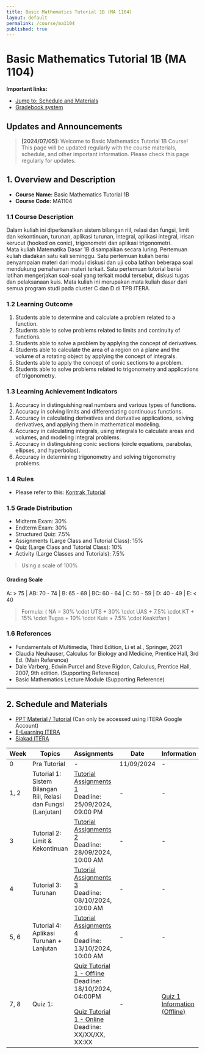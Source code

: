 ```yaml
---
title: Basic Mathematics Tutorial 1B (MA 1104)
layout: default
permalink: /course/ma1104
published: true
---
```


# Basic Mathematics Tutorial 1B (MA 1104)

**Important links:**

- [Jump to: Schedule and Materials](#2-schedule-and-materials)
- [Gradebook system](#)

## Updates and Announcements
>
> **[2024/07/05]:** Welcome to Basic Mathematics Tutorial 1B Course! This page will be updated regularly with the course materials, schedule, and other important information. Please check this page regularly for updates.

## 1. Overview and Description

- **Course Name:** Basic Mathematics Tutorial 1B
- **Course Code:** MA1104

### 1.1 Course Description

Dalam kuliah ini diperkenalkan sistem bilangan riil, relasi dan fungsi, limit dan kekontinuan, turunan, aplikasi turunan, integral, aplikasi integral, irisan kerucut (hooked on conic), trigonometri dan aplikasi trigonometri.  
Mata kuliah Matematika Dasar 1B disampaikan secara luring. Pertemuan kuliah diadakan satu kali seminggu. Satu pertemuan kuliah berisi penyampaian materi dari modul diskusi dan uji coba latihan beberapa soal mendukung pemahaman materi terkait. Satu pertemuan tutorial berisi latihan mengerjakan soal-soal yang terkait modul tersebut, diskusi tugas dan pelaksanaan kuis. Mata kuliah ini merupakan mata kuliah dasar dari semua program studi pada cluster C dan D di TPB ITERA.

### 1.2 Learning Outcome

1. Students able to determine and calculate a problem related to a function.
2. Students able to solve problems related to limits and continuity of functions.
3. Students able to solve a problem by applying the concept of derivatives.
4. Students able to calculate the area of a region on a plane and the volume of a rotating object by applying the concept of integrals.
5. Students able to apply the concept of conic sections to a problem.
6. Students able to solve problems related to trigonometry and applications of trigonometry.

### 1.3 Learning Achievement Indicators

1. Accuracy in distinguishing real numbers and various types of functions.
2. Accuracy in solving limits and differentiating continuous functions.
3. Accuracy in calculating derivatives and derivative applications, solving derivatives, and applying them in mathematical modeling.
4. Accuracy in calculating integrals, using integrals to calculate areas and volumes, and modeling integral problems.
5. Accuracy in distinguishing conic sections (circle equations, parabolas, ellipses, and hyperbolas).
6. Accuracy in determining trigonometry and solving trigonometry problems.

### 1.4 Rules

- Please refer to this: [Kontrak Tutorial](#)

### 1.5 Grade Distribution

- Midterm Exam: 30%
- Endterm Exam: 30%
- Structured Quiz: 7.5%
- Assignments (Large Class and Tutorial Class): 15%
- Quiz (Large Class and Tutorial Class): 10%
- Activity (Large Classes and Tutorials): 7.5%

> Using a scale of 100%

#### Grading Scale

A: > 75 | AB: 70 - 74 | B: 65 - 69 | BC: 60 - 64 | C: 50 - 59 | D: 40 - 49 | E: < 40

> Formula: \( NA = 30\% \cdot UTS + 30\% \cdot UAS + 7.5\% \cdot KT + 15\% \cdot Tugas + 10\% \cdot Kuis + 7.5\% \cdot Keaktifan \)

### 1.6 References

- Fundamentals of Multimedia, Third Edition, Li et al., Springer, 2021
- Claudia Neuhauser, Calculus for Biology and Medicine, Prentice Hall, 3rd Ed. (Main Reference)
- Dale Varberg, Edwin Purcel and Steve Rigdon, Calculus, Prentice Hall, 2007, 9th edition. (Supporting Reference)
- Basic Mathematics Lecture Module (Supporting Reference)

---

## 2. Schedule and Materials

- [PPT Material / Tutorial](https://drive.google.com/drive/folders/1kObnAf1cd80bZd88nSG3eAhKtPVwtuce?usp=sharing) (Can only be accessed using ITERA Google Account)
- [E-Learning ITERA](https://kuliah.itera.ac.id/)
- [Siakad ITERA](http://siakad.itera.ac.id/)

| Week   | Topics                                                     | Assignments                                                                                                                     | Date          | Information           |
|--------|-------------------------------------------------------------|---------------------------------------------------------------------------------------------------------------------------------|---------------|-----------------------|
| 0      | Pra Tutorial                                                | -                                                                                                                               | 11/09/2024    | -                     |
| 1, 2   | Tutorial 1: Sistem Bilangan Riil, Relasi dan Fungsi (Lanjutan) | [Tutorial Assignments 1](https://forms.gle/M5g1AhxDXR1JQfuq6) <br> Deadline: 25/09/2024, 09:00 PM                               | -             | -                     |
| 3      | Tutorial 2: Limit & Kekontinuan                             | [Tutorial Assignments 2](https://forms.gle/jt14yNbimFdfokdZ8) <br> Deadline: 28/09/2024, 10:00 AM                               | -             | -                     |
| 4      | Tutorial 3: Turunan                                         | [Tutorial Assignments 3](https://forms.gle/TN9mjTcqKCqat4Cg8) <br> Deadline: 08/10/2024, 10:00 AM                               | -             | -                     |
| 5, 6   | Tutorial 4: Aplikasi Turunan + Lanjutan                     | [Tutorial Assignments 4](https://classroom.google.com/u/5/w/NzA3OTQ4NTEyODg1/t/all) <br> Deadline: 13/10/2024, 10:00 AM         | -             | -                     |
| 7, 8   | Quiz 1:                                                     | [Quiz Tutorial 1 - Offline](https://forms.gle/qge2DZqQCDRLUyzdA) <br> Deadline: 18/10/2024, 04:00PM <br> <br> [Quiz Tutorial 1 - Online](#) <br> Deadline: XX/XX/XX, XX:XX                             | -             | [Quiz 1 Information (Offline)](Quiz1.md) |
